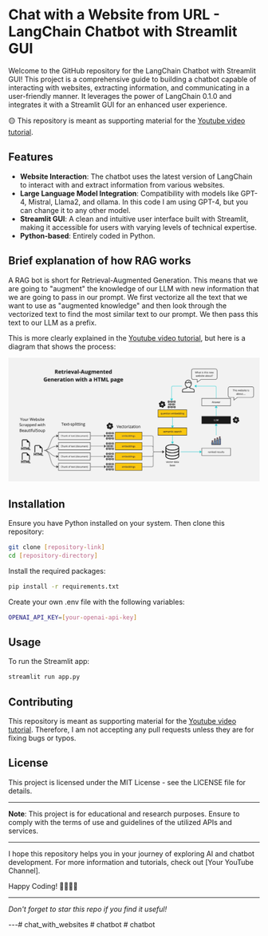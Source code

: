 # Chat with a Website from URL - LangChain Chatbot with Streamlit GUI

Welcome to the GitHub repository for the LangChain Chatbot with Streamlit GUI! This project is a comprehensive guide to building a chatbot capable of interacting with websites, extracting information, and communicating in a user-friendly manner. It leverages the power of LangChain 0.1.0 and integrates it with a Streamlit GUI for an enhanced user experience.

🟡 This repository is meant as supporting material for the [Youtube video tutorial](https://youtu.be/bupx08ZgSFg).

## Features
- **Website Interaction**: The chatbot uses the latest version of LangChain to interact with and extract information from various websites.
- **Large Language Model Integration**: Compatibility with models like GPT-4, Mistral, Llama2, and ollama. In this code I am using GPT-4, but you can change it to any other model.
- **Streamlit GUI**: A clean and intuitive user interface built with Streamlit, making it accessible for users with varying levels of technical expertise.
- **Python-based**: Entirely coded in Python.

## Brief explanation of how RAG works

A RAG bot is short for Retrieval-Augmented Generation. This means that we are going to "augment" the knowledge of our LLM with new information that we are going to pass in our prompt. We first vectorize all the text that we want to use as "augmented knowledge" and then look through the vectorized text to find the most similar text to our prompt. We then pass this text to our LLM as a prefix.

This is more clearly explained in the [Youtube video tutorial](https://youtu.be/bupx08ZgSFg), but here is a diagram that shows the process:

![RAG Diagram](docs/HTML-rag-diagram.jpg)

## Installation
Ensure you have Python installed on your system. Then clone this repository:

```bash
git clone [repository-link]
cd [repository-directory]
```

Install the required packages:

```bash
pip install -r requirements.txt
```

Create your own .env file with the following variables:

```bash
OPENAI_API_KEY=[your-openai-api-key]
```

## Usage
To run the Streamlit app:

```bash
streamlit run app.py
```

## Contributing
This repository is meant as supporting material for the [Youtube video tutorial](https://youtu.be/bupx08ZgSFg). Therefore, I am not accepting any pull requests unless they are for fixing bugs or typos.

## License
This project is licensed under the MIT License - see the LICENSE file for details.

---

**Note**: This project is for educational and research purposes. Ensure to comply with the terms of use and guidelines of the utilized APIs and services.

---

I hope this repository helps you in your journey of exploring AI and chatbot development. For more information and tutorials, check out [Your YouTube Channel].

Happy Coding! 🚀👨‍💻🤖

---

*Don't forget to star this repo if you find it useful!*

---# chat_with_websites
#   c h a t b o t 
 
 #   c h a t b o t 
 
 
